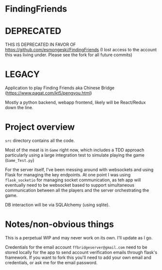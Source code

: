FindingFriends
==============

# DEPRECATED

THIS IS DEPRECATED IN FAVOR OF https://github.com/esmongeski/FindingFriends
(I lost access to the account this was living under. Please see the fork for all
future commits)

# LEGACY

Application to play Finding Friends aka Chinese Bridge (https://www.pagat.com/kt5/pengyou.html)

Mostly a python backend, webapp frontend, likely will be React/Redux down the line.

# Project overview
`src` directory contains all the code.

Most of the meat is in `Game` right now, which includes a TDD approach particularly
using a large integration test to simulate playing the game (`Game_Test.py`)

For the server itself, I've been messing around with websockets and using Flask for
managing the key endpoints. At one point I was using `flask_socketio` for managing
socket communication, as teh app will eventually need to be websocket based to support
simultaneous communication between all the players and the server orchestrating the game.

DB interaction will be via SQLAlchemy (using sqlite).

# Notes/non-obvious things
This is a perpetual WIP and may never work on its own. I'll update as I go.

Credentials for the email account `ffbridgeserver@gmail.com` need to be stored
locally for the app to send account verification emails through flask's framework.
If you want to fork this you'll need to add your own email and credentials, or
ask me for the email password.